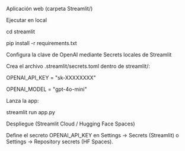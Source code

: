Aplicación web (carpeta Streamlit/)

Ejecutar en local

cd streamlit

pip install -r requirements.txt

Configura la clave de OpenAI mediante Secrets locales de Streamlit 

Crea el archivo .streamlit/secrets.toml dentro de streamlit/:

OPENAI_API_KEY = "sk-XXXXXXXX"

OPENAI_MODEL   = "gpt-4o-mini"

Lanza la app:

streamlit run app.py

Despliegue (Streamlit Cloud / Hugging Face Spaces)

Define el secreto OPENAI_API_KEY en Settings → Secrets (Streamlit) o Settings → Repository secrets (HF Spaces).
